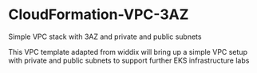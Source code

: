 # CloudFormation-VPC-3AZ


Simple VPC stack with 3AZ and private and public subnets

This VPC template adapted from widdix will bring up a simple VPC setup with private and public subnets to support further EKS infrastructure labs

#
